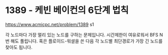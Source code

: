 # 1389 - 케빈 베이컨의 6단계 법칙

<https://www.acmicpc.net/problem/1389> s1

각 노드마다 가장 멀리 있는 노드를 구하는 문제입니다.
시간제한이 여유로워서 BFS N번 해도 풀립니다.
혹은 플로이드-워셜을 쓴 다음 각 노드별 최단경로가 가장 긴 노드를 찾아도 됩니다.
